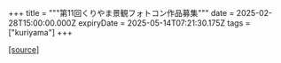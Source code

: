 +++
title = """第11回くりやま景観フォトコン作品募集"""
date = 2025-02-28T15:00:00.000Z
expiryDate = 2025-05-14T07:21:30.175Z
tags = ["kuriyama"]
+++


[[source]](https://www.town.kuriyama.hokkaido.jp/soshiki/48/663.html)
